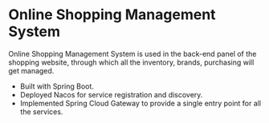 # Online Shopping Management System
Online Shopping Management System is used in the back-end panel of the shopping website, through which all the inventory, brands, purchasing will get managed. 
- Built with Spring Boot. 
- Deployed Nacos for service registration and discovery. 
- Implemented Spring Cloud Gateway to provide a single entry point for all the services. 
